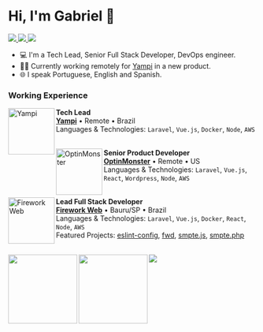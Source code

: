 # Hi, I'm Gabriel 👋

<p>
    <a
        href="https://github.com/gabrielboliveira"
        target="_blank"
    >
        <img src="https://img.shields.io/badge/-Github-000?style=flat-square&logo=Github&logoColor=white"/>
    </a>
    <a
        href="https://www.linkedin.com/in/gabrielboliveira"
        target="_blank"
    >
        <img src="https://img.shields.io/badge/-LinkedIn-blue?style=flat-square&logo=Linkedin&logoColor=white"/>
    </a>
    <a
        href="https://twitter.com/gabrielboliv"
        target="_blank"
    >
        <img src="https://img.shields.io/badge/-Twitter-1ca0f1?style=flat-square&labelColor=1ca0f1&logo=twitter&logoColor=white"/>
    </a>
</p>

- 💻 I'm a Tech Lead, Senior Full Stack Developer, DevOps engineer. 
- 👨‍💻 Currently working remotely for [Yampi](https://yampi.com.br/) in a new product.
- 🌐 I speak Portuguese, English and Spanish. 

### Working Experience

[<img align="left" height="94px" width="94px" alt="Yampi" src="https://avatars.githubusercontent.com/u/48633807?s=188&v=4"/>](https://yampi.com.br/)

**Tech Lead** \
[**Yampi**](https://yampi.com.br/) • Remote • Brazil \
Languages & Technologies: `Laravel`, `Vue.js`, `Docker`, `Node`, `AWS`\
<br/>

[<img align="left" height="94px" width="94px" alt="OptinMonster" src="https://cdn.shopify.com/app-store/listing_images/a9b92d3dba40f6c50984d999a6def8a2/icon/CLCHzML0lu8CEAE=.png"/>](https://optinmonster.com/)

**Senior Product Developer** \
[**OptinMonster**](https://optinmonster.com/) • Remote • US \
Languages & Technologies: `Laravel`, `Vue.js`, `React`, `Wordpress`, `Node`, `AWS`\
<br/>

[<img align="left" height="94px" width="94px" alt="Firework Web" src="https://user-images.githubusercontent.com/11093090/184554154-e3a45c2e-c06c-4329-b644-087de1c1d4f2.png"/>](https://fireworkweb.com/)

**Lead Full Stack Developer** \
[**Firework Web**](https://fireworkweb.com/) • Bauru/SP • Brazil \
Languages & Technologies: `Laravel`, `Vue.js`, `Docker`, `React`, `Node`, `AWS` \
Featured Projects: [eslint-config](https://github.com/fireworkweb/eslint-config), [fwd](https://github.com/fireworkweb/fwd), [smpte.js](https://github.com/fireworkweb/smpte.js), [smpte.php](https://github.com/fireworkweb/smpte.php)
<br/>
<br/>

<img src="https://github-readme-stats-lake-nine.vercel.app/api?username=gabrielboliveira&count_private=true&show_icons=true&theme=onedark" align="left" height="140"/>

<img src="https://github-readme-stats-lake-nine.vercel.app/api/top-langs/?username=gabrielboliveira&theme=onedark&layout=compact&langs_count=4" align="left" height="140" />

![](https://hit.yhype.me/github/profile?user_id=11093090)
